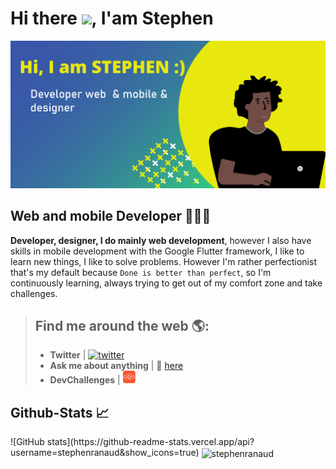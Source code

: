 # Hi there <img src="https://raw.githubusercontent.com/MartinHeinz/MartinHeinz/master/wave.gif" width="30px">,  I'am Stephen

![Développeur Web et mobile](https://github.com/stephenranaud/stephenranaud/blob/main/banner-github.png?raw=true)

## Web and mobile Developer 👨🏽‍💻

**Developer, designer, I do mainly web development**, however I also have skills in mobile development with the Google Flutter framework, I like to learn new things, I like to solve problems. However I'm rather perfectionist that's my default because ``Done is better than perfect``, so I'm continuously learning, always trying to get out of my comfort zone and take challenges.

> ## Find me around the web 🌎:
> 
> - **Twitter** | [<img src='https://cdn.jsdelivr.net/npm/simple-icons@3.0.1/icons/twitter.svg' alt='twitter' height='20'>](https://twitter.com/RanaudStephen)  
> - **Ask me about anything** | 💬 [here](https://github.com/stephenranaud/stephenranaud/issues)
> - **DevChallenges** | [<img alt='devchallenges' height='20' src='https://raw.githubusercontent.com/stephenranaud/stephenranaud/eb72b1864e984e1980bd87bf7cfdfce86c01459c/devchallenges.png'>](https://raw.githubusercontent.com/stephenranaud/stephenranaud/eb72b1864e984e1980bd87bf7cfdfce86c01459c/devchallenges.png)
## Github-Stats 📈

<div>
 <span>![GitHub stats](https://github-readme-stats.vercel.app/api?username=stephenranaud&show_icons=true)</span>
<span><img align="center" src="https://github-readme-stats.vercel.app/api/top-langs?username=stephenranaud&show_icons=true&locale=en&layout=compact" alt="stephenranaud" /></span>
</div>
